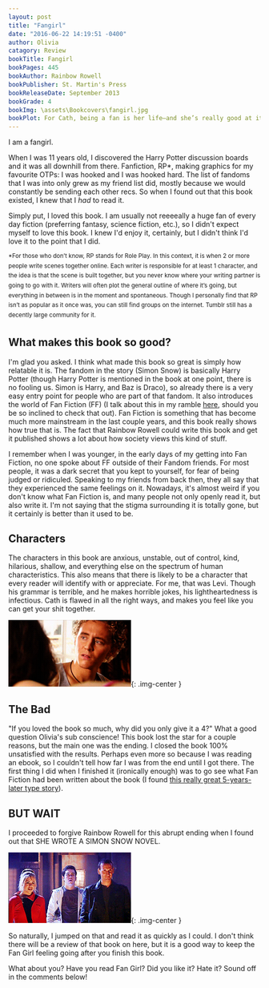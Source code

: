 ```yaml
---
layout: post
title: "Fangirl"
date: "2016-06-22 14:19:51 -0400"
author: Olivia
catagory: Review
bookTitle: Fangirl
bookPages: 445
bookAuthor: Rainbow Rowell
bookPublisher: St. Martin's Press
bookReleaseDate: September 2013
bookGrade: 4
bookImg: \assets\Bookcovers\fangirl.jpg
bookPlot: For Cath, being a fan is her life—and she’s really good at it. She and her twin sister, Wren, ensconced themselves in the Simon Snow series when they were just kids. Reading. Rereading. Hanging out in Simon Snow forums, writing Simon Snow fan fiction, dressing up like the characters for every movie premiere. Now that they’re going to college, Wren has told Cath she doesn’t want to be roommates. Can she make it without Wren holding her hand? Is she ready to start living her own life? Writing her own stories? And does she even want to move on if it means leaving Simon Snow behind?<br> <sup>Adapted from &#58; GoodReads</sup>
---
```

I am a fangirl.

When I was 11 years old, I discovered the Harry Potter discussion boards and it was all downhill from there. Fanfiction, RP&#42;, making graphics for my favourite OTPs: I was hooked and I was hooked hard. The list of fandoms that I was into only grew as my friend list did, mostly because we would constantly be sending each other recs. So when I found out that this book existed, I knew that I *had* to read it.

<!--more-->

Simply put, I loved this book. I am usually not reeeeally a huge fan of every day fiction (preferring fantasy, science fiction, etc.), so I didn't expect myself to love this book. I knew I'd enjoy it, certainly, but I didn't think I'd love it to the point that I did.

<sup>&#42;For those who don’t know, RP stands for Role Play. In this context, it is when 2 or more people write scenes together online. Each writer is responsible for at least 1 character, and the idea is that the scene is built together, but you never know where your writing partner is going to go with it. Writers will often plot the general outline of where it’s going, but everything in between is in the moment and spontaneous. Though I personally find that RP isn’t as popular as it once was, you can still find groups on the internet. Tumblr still has a decently large community for it.</sup>

## What makes this book so good?

I'm glad you asked. I think what made this book so great is simply how relatable it is. The fandom in the story (Simon Snow) is basically Harry Potter (though Harry Potter is mentioned in the book at one point, there is no fooling us. Simon is Harry, and Baz is Draco), so already there is a very easy entry point for people who are part of that fandom. It also introduces the world of Fan Fiction (FF) (I talk about this in my ramble <a href="http://dreamteamreads.com/2016/06/14/fanfiction/" target="blank_">here</a>, should you be so inclined to check that out). Fan Fiction is something that has become much more mainstream in the last couple years, and this book really shows how true that is. The fact that Rainbow Rowell could write this book and get it published shows a lot about how society views this kind of stuff.

I remember when I was younger, in the early days of my getting into Fan Fiction, no one spoke about FF outside of their Fandom friends. For most people, it was a dark secret that you kept to yourself, for fear of being judged or ridiculed. Speaking to my friends from back then, they all say that they experienced the same feelings on it. Nowadays, it's almost weird if you don't know what Fan Fiction is, and many people not only openly read it, but also write it. I'm not saying that the stigma surrounding it is totally gone, but it certainly is better than it used to be.

## Characters

The characters in this book are anxious, unstable, out of control, kind, hilarious, shallow, and everything else on the spectrum of human characteristics. This also means that there is likely to be a character that every reader will identify with or appreciate. For me, that was Levi. Though his grammar is terrible, and he makes horrible jokes, his lightheartedness is infectious. Cath is flawed in all the right ways, and makes you feel like you can get your shit together.

![Be still my heart](\assets\gifs\tomlegit.gif){: .img-center }

## The Bad

"If you loved the book so much, why did you only give it a 4?" What a good question Olivia's sub conscience! This book lost the star for a couple reasons, but the main one was the ending. I closed the book 100% unsatisfied with the results. Perhaps even more so because I was reading an ebook, so I couldn't tell how far I was from the end until I got there. The first thing I did when I finished it (ironically enough) was to go see what Fan Fiction had been written about the book (I found <a href="https://www.fanfiction.net/s/10016417/1/I-Have-Loved-You" target="blank_">this really great 5-years-later type story</a>).

## BUT WAIT

I proceeded to forgive Rainbow Rowell for this abrupt ending when I found out that SHE WROTE A SIMON SNOW NOVEL.

![Be still my heart](\assets\gifs\fainting.gif){: .img-center }

So naturally, I jumped on that and read it as quickly as I could. I don't think there will be a review of that book on here, but it is a good way to keep the Fan Girl feeling going after you finish this book.

What about you? Have you read Fan Girl? Did you like it? Hate it? Sound off in the comments below!
